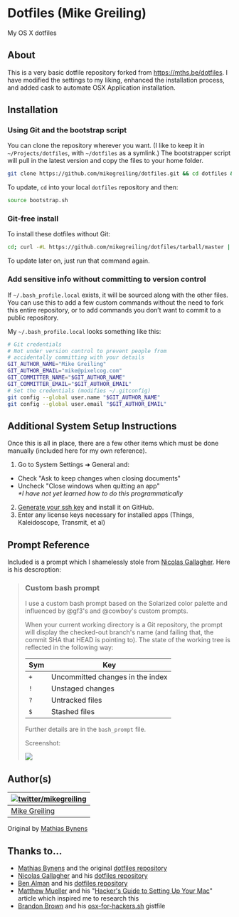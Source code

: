 # Dotfiles (Mike Greiling)

My OS X dotfiles

## About

This is a very basic dotfile repository forked from <https://mths.be/dotfiles>. I have modified the settings to my liking, enhanced the installation process, and added cask to automate OSX Application installation.

## Installation

### Using Git and the bootstrap script

You can clone the repository wherever you want. (I like to keep it in `~/Projects/dotfiles`, with `~/dotfiles` as a symlink.) The bootstrapper script will pull in the latest version and copy the files to your home folder.

```bash
git clone https://github.com/mikegreiling/dotfiles.git && cd dotfiles && source bootstrap.sh
```

To update, `cd` into your local `dotfiles` repository and then:

```bash
source bootstrap.sh
```

### Git-free install

To install these dotfiles without Git:

```bash
cd; curl -#L https://github.com/mikegreiling/dotfiles/tarball/master | tar -xzv --strip-components 1 --exclude={README.md,bootstrap.sh,LICENSE-MIT.txt}
```

To update later on, just run that command again.

### Add sensitive info without committing to version control

If `~/.bash_profile.local` exists, it will be sourced along with the other files. You can use this to add a few custom commands without the need to fork this entire repository, or to add commands you don’t want to commit to a public repository.

My `~/.bash_profile.local` looks something like this:

```bash
# Git credentials
# Not under version control to prevent people from
# accidentally committing with your details
GIT_AUTHOR_NAME="Mike Greiling"
GIT_AUTHOR_EMAIL="mike@pixelcog.com"
GIT_COMMITTER_NAME="$GIT_AUTHOR_NAME"
GIT_COMMITTER_EMAIL="$GIT_AUTHOR_EMAIL"
# Set the credentials (modifies ~/.gitconfig)
git config --global user.name "$GIT_AUTHOR_NAME"
git config --global user.email "$GIT_AUTHOR_EMAIL"
```

## Additional System Setup Instructions

Once this is all in place, there are a few other items which must be done manually (included here for my own reference).

1. Go to System Settings ➜ General and:
  - Check "Ask to keep changes when closing documents"
  - Uncheck "Close windows when quitting an app"  
    _*I have not yet learned how to do this programmatically_
2. [Generate your ssh key](https://help.github.com/articles/generating-ssh-keys/) and install it on GitHub.
3. Enter any license keys necessary for installed apps (Things, Kaleidoscope, Transmit, et al)

## Prompt Reference

Included is a prompt which I shamelessly stole from [Nicolas Gallagher](https://github.com/necolas/dotfiles/).  Here is his descroption:

> ### Custom bash prompt
>
> I use a custom bash prompt based on the Solarized color palette and influenced by @gf3's and @cowboy's custom prompts.
>
> When your current working directory is a Git repository, the prompt will display the checked-out branch's name (and failing that, the commit SHA that HEAD is pointing to). The state of the working tree is reflected in the following way:
>
> Sym | Key
> ----|---------------------------------
> `+` | Uncommitted changes in the index
> `!` | Unstaged changes
> `?` | Untracked files
> `$` | Stashed files
>
> Further details are in the `bash_prompt` file.
>
> Screenshot:
>
> ![](http://i.imgur.com/DSJ1G.png)
>


## Author(s)

| [![twitter/mikegreiling](http://gravatar.com/avatar/33f90637d77f8d4da67faafd3af6597e?s=70)](http://twitter.com/mikegreiling "Follow @mikegreiling on Twitter") |
|---|
| [Mike Greiling](https://pixelcog.com/) |

Original by [Mathias Bynens](https://mathiasbynens.be/)

## Thanks to…

* [Mathias Bynens](https://mathiasbynens.be/) and the original [dotfiles repository](https://github.com/mathiasbynens/dotfiles)
* [Nicolas Gallagher](http://nicolasgallagher.com/) and his [dotfiles repository](https://github.com/necolas/dotfiles)
* [Ben Alman](http://benalman.com/) and his [dotfiles repository](https://github.com/cowboy/dotfiles)
* [Matthew Mueller](https://github.com/MatthewMueller) and his "[Hacker's Guide to Setting Up Your Mac](http://lapwinglabs.com/blog/hacker-guide-to-setting-up-your-mac)" article which inspired me to research this
* [Brandon Brown](https://brandonb.io/) and his [osx-for-hackers.sh](https://gist.github.com/brandonb927/3195465) gistfile

